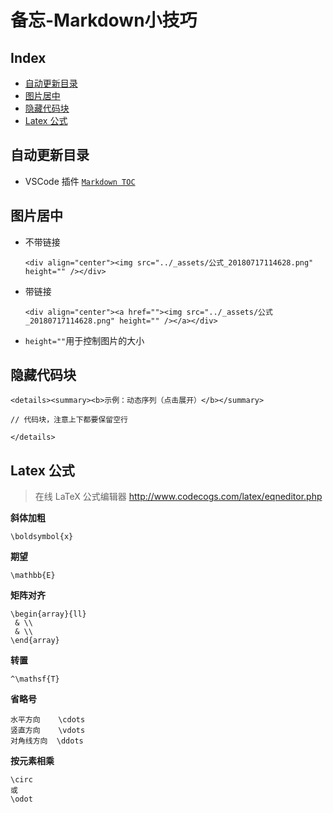 备忘-Markdown小技巧
===

Index
---
<!-- TOC -->

- [自动更新目录](#自动更新目录)
- [图片居中](#图片居中)
- [隐藏代码块](#隐藏代码块)
- [Latex 公式](#latex-公式)

<!-- /TOC -->

## 自动更新目录
- VSCode 插件 [`Markdown TOC`](https://marketplace.visualstudio.com/items?itemName=AlanWalk.markdown-toc)

## 图片居中
- 不带链接
  ```
  <div align="center"><img src="../_assets/公式_20180717114628.png" height="" /></div>
  ```
- 带链接
  ```
  <div align="center"><a href=""><img src="../_assets/公式_20180717114628.png" height="" /></a></div>
  ```
- `height=""`用于控制图片的大小

## 隐藏代码块
```
<details><summary><b>示例：动态序列（点击展开）</b></summary> 

// 代码块，注意上下都要保留空行

</details>
```

## Latex 公式
> 在线 LaTeX 公式编辑器 http://www.codecogs.com/latex/eqneditor.php

**斜体加粗**
```
\boldsymbol{x}
```
**期望**
```
\mathbb{E}
```
**矩阵对齐**
```
\begin{array}{ll}
 & \\
 & \\
\end{array}
```
**转置**
```
^\mathsf{T}
```
**省略号**
```
水平方向    \cdots   
竖直方向    \vdots   
对角线方向  \ddots
```
**按元素相乘**
```
\circ
或
\odot
```